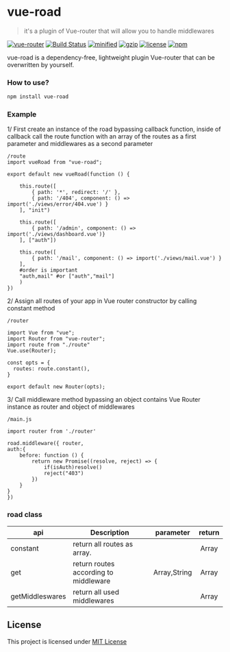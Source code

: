 # vue-road
>it's a plugin of Vue-router that will allow you to handle middlewares

 [![vue-router](https://img.shields.io/badge/vue-Router-green)](https://router.vuejs.org/) [![Build Status](https://travis-ci.org/joemccann/dillinger.svg?branch=master)](https://travis-ci.org/joemccann/dillinger) [![minified](https://badgen.net/bundlephobia/min/vue-road@1.0.0)](https://bundlephobia.com/result?p=vue-road@1.0.0) [![gzip](https://badgen.net/bundlephobia/minzip/vue-road@1.0.0)](https://bundlephobia.com/result?p=vue-road@1.0.0) [![license](https://img.shields.io/github/license/mashape/apistatus.svg)](https://github.com/Merbou/vue-road) [![npm](https://img.shields.io/badge/npm-vue--road-red)](https://www.npmjs.com/package/vue-road)
 
vue-road is a dependency-free, lightweight plugin Vue-router that can be overwritten by yourself.
### How to use?
```bash
npm install vue-road
```


### Example
1/ First create an instance of the road bypassing callback function, inside of callback call the route function with an array of the routes as a first parameter and middlewares as a second parameter
```
/route
import vueRoad from "vue-road";

export default new vueRoad(function () {

    this.route([
        { path: '*', redirect: '/' },
        { path: '/404', component: () => import('./views/error/404.vue') }
    ], "init")
    
    this.route([
        { path: '/admin', component: () => import('./views/dashboard.vue')}
    ], ["auth"])
    
    this.route([
        { path: '/mail', component: () => import('./views/mail.vue') }
    ], 
    #order is important
    "auth,mail" #or ["auth","mail"]
    )
}) 
```

2/ Assign all routes of your app in Vue router constructor by calling constant method
```
/router

import Vue from "vue";
import Router from "vue-router";
import route from "./route"
Vue.use(Router);

const opts = {
  routes: route.constant(),
}

export default new Router(opts);

```

3/ Call middleware method bypassing an object contains Vue Router instance as router and object of middlewares 
```
/main.js

import router from './router'

road.middleware({ router, 
auth:{
    before: function () {
        return new Promise((resolve, reject) => {
            if(isAuth)resolve()
            reject("403")
        })
    }
}
})
```
### road class
|    api    |    Description   |   parameter   |	return	|
| -----------------  | ---------------- | :--------: | :----------: |
| constant       | return all routes as array. || Array |
| get         | return routes according to middleware |Array,String | Array |
| getMiddleswares  |return all used middlewares  | | Array |

## License
This project is licensed under [MIT License](http://en.wikipedia.org/wiki/MIT_License)
